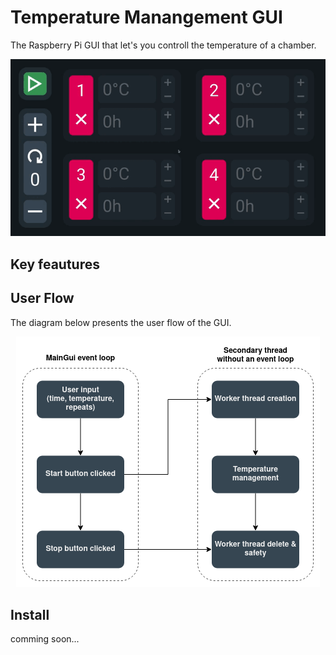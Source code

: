 
# Temperature Manangement GUI

The Raspberry Pi GUI that let's you controll the temperature of a chamber.
<p align="center">
  <img src="/readme/gif.gif" alt="Sublime's custom image"/>
</p>

## Key feautures

## User Flow

The diagram below presents the user flow of the GUI.

<p align="center">
  <img src="/readme/userFlow.png" alt="Sublime's custom image"/>
</p>


## Install

comming soon...
